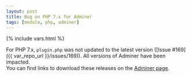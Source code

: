 ```yaml
---
layout: post
title: Bug on PHP 7.x for Adminer
tags: [module, php, adminer]
---
```

{% include vars.html %}

For PHP 7.x, `plugin.php` was not updated to the latest version ([Issue #169]({{ var_repo_url }}/issues/169)).
All versions of Adminer have been impacted.<br />
You can find links to download these releases on the [Adminer page](/modules/adminer).